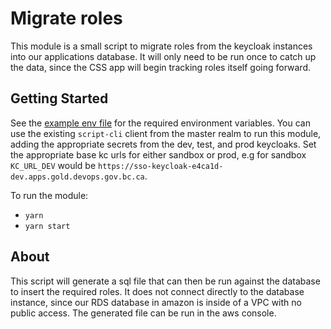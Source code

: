 # Migrate roles

This module is a small script to migrate roles from the keycloak instances into our applications database. It will only need to be run once to catch up the data, since the CSS app will begin tracking roles itself going forward.

## Getting Started

See the [example env file](./.env.example) for the required environment variables. You can use the existing `script-cli` client from the master realm to run this module, adding the appropriate secrets from the dev, test, and prod keycloaks. Set the appropriate base kc urls for either sandbox or prod, e.g for sandbox `KC_URL_DEV` would be `https://sso-keycloak-e4ca1d-dev.apps.gold.devops.gov.bc.ca`.

To run the module:

- `yarn`
- `yarn start`

## About

This script will generate a sql file that can then be run against the database to insert the required roles. It does not connect directly to the database instance, since our RDS database in amazon is inside of a VPC with no public access. The generated file can be run in the aws console.
